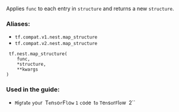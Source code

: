 Applies `func` to each entry in `structure` and returns a new `structure`.
### Aliases:
- `tf.compat.v1.nest.map_structure`
- `tf.compat.v2.nest.map_structure`

```
 tf.nest.map_structure(
    func,
    *structure,
    **kwargs
)
```
### Used in the guide:
- ``M``i``g``r``a``t``e`` ``y``o``u``r`` ``T``e``n``s``o``r``F``l``o``w`` ``1`` ``c``o``d``e`` ``t``o`` ``T``e``n``s``o``r``F``l``o``w`` ``2``
